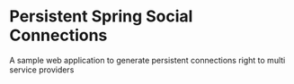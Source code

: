 Persistent Spring Social Connections
====================================

A sample web application to generate persistent connections right to multi service providers
